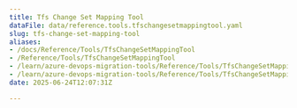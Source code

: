 ```yaml
---
title: Tfs Change Set Mapping Tool
dataFile: data/reference.tools.tfschangesetmappingtool.yaml
slug: tfs-change-set-mapping-tool
aliases:
- /docs/Reference/Tools/TfsChangeSetMappingTool
- /Reference/Tools/TfsChangeSetMappingTool
- /learn/azure-devops-migration-tools/Reference/Tools/TfsChangeSetMappingTool
- /learn/azure-devops-migration-tools/Reference/Tools/TfsChangeSetMappingTool/index.md
date: 2025-06-24T12:07:31Z

---
```


